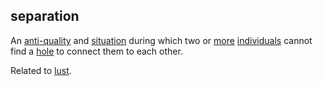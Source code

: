 ## separation

An [anti-quality](anti_quality.md) and [situation](situation.md) during which two or [more](more.md) [individuals](individual.md) cannot find a [hole](hole.md) to connect them to each other.  


Related to [lust](lust.md).  
